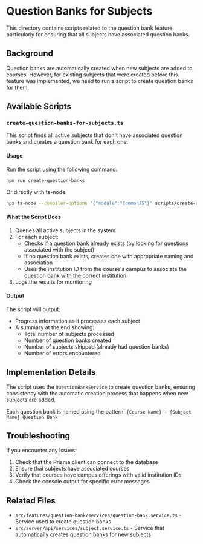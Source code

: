 # Question Banks for Subjects

This directory contains scripts related to the question bank feature, particularly for ensuring that all subjects have associated question banks.

## Background

Question banks are automatically created when new subjects are added to courses. However, for existing subjects that were created before this feature was implemented, we need to run a script to create question banks for them.

## Available Scripts

### `create-question-banks-for-subjects.ts`

This script finds all active subjects that don't have associated question banks and creates a question bank for each one.

#### Usage

Run the script using the following command:

```bash
npm run create-question-banks
```

Or directly with ts-node:

```bash
npx ts-node --compiler-options '{"module":"CommonJS"}' scripts/create-question-banks-for-subjects.ts
```

#### What the Script Does

1. Queries all active subjects in the system
2. For each subject:
   - Checks if a question bank already exists (by looking for questions associated with the subject)
   - If no question bank exists, creates one with appropriate naming and association
   - Uses the institution ID from the course's campus to associate the question bank with the correct institution
3. Logs the results for monitoring

#### Output

The script will output:
- Progress information as it processes each subject
- A summary at the end showing:
  - Total number of subjects processed
  - Number of question banks created
  - Number of subjects skipped (already had question banks)
  - Number of errors encountered

## Implementation Details

The script uses the `QuestionBankService` to create question banks, ensuring consistency with the automatic creation process that happens when new subjects are added.

Each question bank is named using the pattern: `{Course Name} - {Subject Name} Question Bank`

## Troubleshooting

If you encounter any issues:

1. Check that the Prisma client can connect to the database
2. Ensure that subjects have associated courses
3. Verify that courses have campus offerings with valid institution IDs
4. Check the console output for specific error messages

## Related Files

- `src/features/question-bank/services/question-bank.service.ts` - Service used to create question banks
- `src/server/api/services/subject.service.ts` - Service that automatically creates question banks for new subjects
